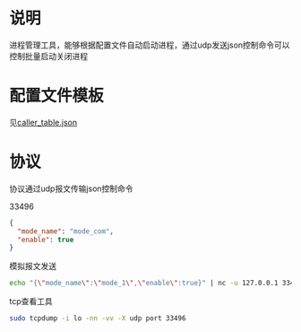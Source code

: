 # 说明

进程管理工具，能够根据配置文件自动启动进程，通过udp发送json控制命令可以控制批量启动关闭进程

# 配置文件模板

见[caller_table.json](res/conf/caller_table.json)

# 协议

协议通过udp报文传输json控制命令

33496

```json
{
  "mode_name": "mode_com",
  "enable": true
}
```

模拟报文发送

```bash
echo "{\"mode_name\":\"mode_1\",\"enable\":true}" | nc -u 127.0.0.1 33446
```

tcp查看工具

```bash
sudo tcpdump -i lo -nn -vv -X udp port 33496
```